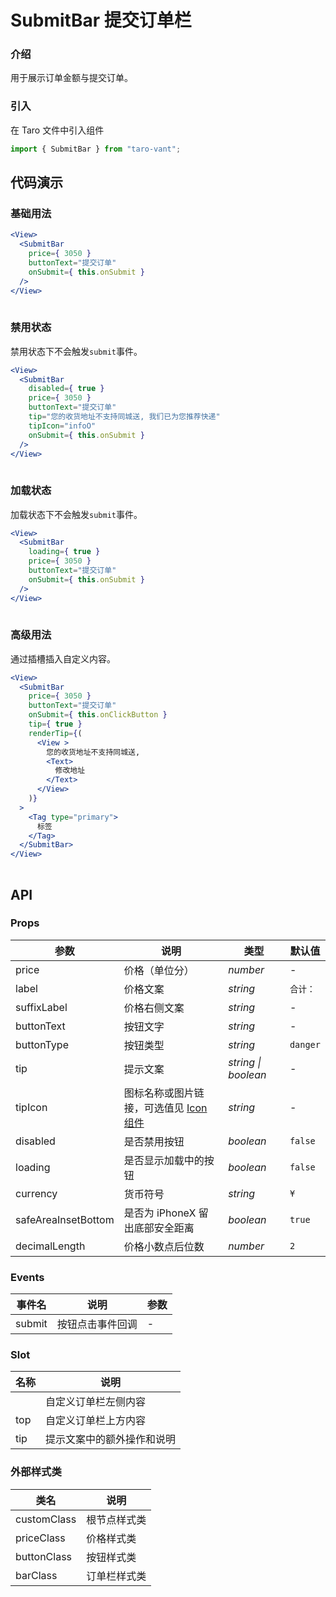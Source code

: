 # SubmitBar 提交订单栏

### 介绍

用于展示订单金额与提交订单。

### 引入

在 Taro 文件中引入组件

```js
import { SubmitBar } from "taro-vant"; 
```

## 代码演示

### 基础用法

```jsx
<View>
  <SubmitBar
    price={ 3050 }
    buttonText="提交订单"
    onSubmit={ this.onSubmit }
  />
</View>
 
```

### 禁用状态

禁用状态下不会触发`submit`事件。

```jsx
<View>
  <SubmitBar
    disabled={ true }
    price={ 3050 }
    buttonText="提交订单"
    tip="您的收货地址不支持同城送, 我们已为您推荐快递"
    tipIcon="infoO"
    onSubmit={ this.onSubmit }
  />
</View>
 
```

### 加载状态

加载状态下不会触发`submit`事件。

```jsx
<View>
  <SubmitBar
    loading={ true }
    price={ 3050 }
    buttonText="提交订单"
    onSubmit={ this.onSubmit }
  />
</View>
 
```

### 高级用法

通过插槽插入自定义内容。

```jsx
<View>
  <SubmitBar
    price={ 3050 }
    buttonText="提交订单"
    onSubmit={ this.onClickButton }
    tip={ true }
    renderTip={(
      <View >
        您的收货地址不支持同城送,
        <Text>
          修改地址
        </Text>
      </View>
    )}
  >
    <Tag type="primary">
      标签
    </Tag>
  </SubmitBar>
</View>
 
```

## API

### Props

|  参数  | 说明 | 类型 | 默认值 |
| --- | --- | --- | --- |
|  price  | 价格（单位分） | _number_ | - |
|  label  | 价格文案 | _string_ | `合计：` |
|  suffixLabel  | 价格右侧文案 | _string_ | - |
|  buttonText  | 按钮文字 | _string_ | - |
|  buttonType  | 按钮类型 | _string_ | `danger` |
|  tip  | 提示文案 | _string \| boolean_ | - |
|  tipIcon  | 图标名称或图片链接，可选值见 [Icon 组件](#/icon) | _string_ | - |
|  disabled  | 是否禁用按钮 | _boolean_ | `false` |
|  loading  | 是否显示加载中的按钮 | _boolean_ | `false` |
|  currency  | 货币符号 | _string_ | `¥` |
|  safeAreaInsetBottom  | 是否为 iPhoneX 留出底部安全距离 | _boolean_ | `true` |
|  decimalLength  | 价格小数点后位数 | _number_ | `2` |

### Events

|  事件名  | 说明             | 参数 |
| ------ | ---------------- | ---- |
|  submit  | 按钮点击事件回调 | -    |

### Slot

|  名称  | 说明                       |
| ---- | -------------------------- |
|       | 自定义订单栏左侧内容       |
|  top   | 自定义订单栏上方内容       |
|  tip   | 提示文案中的额外操作和说明 |

### 外部样式类

|  类名          | 说明         |
| ------------ | ------------ |
|  customClass  | 根节点样式类 |
|  priceClass   | 价格样式类   |
|  buttonClass  | 按钮样式类   |
|  barClass     | 订单栏样式类 |
